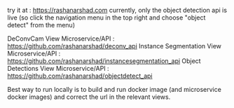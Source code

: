 
try it at : https://rashanarshad.com 
currently, only the object detection api is live (so click the navigation menu in the top right and choose "object detect" from the menu)



DeConvCam View Microservice/API : https://github.com/rashanarshad/deconv_api
Instance Segmentation View Microservice/API : https://github.com/rashanarshad/instancesegmentation_api
Object Detections View Microservice/API : https://github.com/rashanarshad/objectdetect_api


Best way to run locally is to build and run docker image (and microservice docker images) and correct the url in the relevant views.
